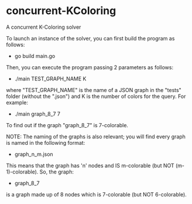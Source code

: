# concurrent-KColoring
A concurrent K-Coloring solver

To launch an instance of the solver, you can first build the program as follows:
- go build main.go

Then, you can execute the program passing 2 parameters as follows:
- ./main TEST_GRAPH_NAME K

where "TEST_GRAPH_NAME" is the name of a JSON graph in the "tests" folder (without the ".json")
and K is the number of colors for the query.
For example:
- ./main graph_8_7 7

To find out if the graph "graph_8_7" is 7-colorable.

NOTE: The naming of the graphs is also relevant; you will find every graph is named in
the following format:
- graph_n_m.json

This means that the graph has 'n' nodes and IS m-colorable (but NOT (m-1)-colorable).
So, the graph:
- graph_8_7

is a graph made up of 8 nodes which is 7-colorable (but NOT 6-colorable).